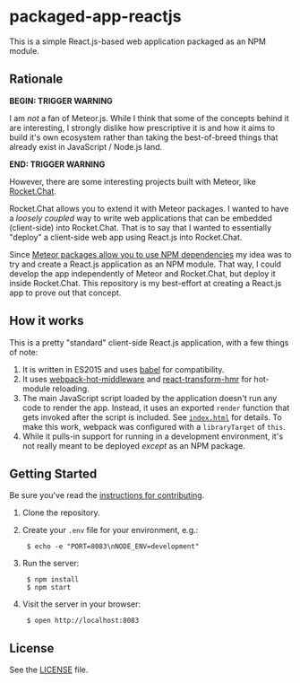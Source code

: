 # packaged-app-reactjs

This is a simple React.js-based web application packaged as an NPM module.

## Rationale

**BEGIN: TRIGGER WARNING**

I am _not_ a fan of Meteor.js. While I think that some of the concepts behind it are interesting, I strongly dislike how prescriptive it is and how it aims to build it's own ecosystem rather than taking the best-of-breed things that already exist in JavaScript / Node.js land.

**END: TRIGGER WARNING**

However, there are some interesting projects built with Meteor, like [Rocket.Chat](https://rocket.chat/).

Rocket.Chat allows you to extend it with Meteor packages. I wanted to have a _loosely coupled_ way to write web applications that can be embedded (client-side) into Rocket.Chat. That is to say that I wanted to essentially "deploy" a client-side web app using React.js into Rocket.Chat.

Since [Meteor packages allow you to use NPM dependencies](https://themeteorchef.com/snippets/using-npm-packages/) my idea was to try and create a React.js application as an NPM module. That way, I could develop the app independently of Meteor and Rocket.Chat, but deploy it inside Rocket.Chat. This repository is my best-effort at creating a React.js app to prove out that concept.
## How it works

This is a pretty "standard" client-side React.js application, with a few things of note:

1. It is written in ES2015 and uses [babel](https://babeljs.io) for compatibility.
2. It uses [webpack-hot-middleware](https://github.com/glenjamin/webpack-hot-middleware) and [react-transform-hmr](https://github.com/gaearon/react-transform-hmr) for hot-module reloading.
3. The main JavaScript script loaded by the application doesn't run any code to render the app. Instead, it uses an exported `render` function that gets invoked after the script is included. See [`index.html`](index.html) for details. To make this work, webpack was configured with a `libraryTarget` of `this`.
4. While it pulls-in support for running in a development environment, it's not really meant to be deployed _except_ as an NPM package.

## Getting Started

Be sure you've read the [instructions for contributing](./CONTRIBUTING.md).

1. Clone the repository.
2. Create your `.env` file for your environment, e.g.:

        $ echo -e "PORT=8083\nNODE_ENV=development"

3. Run the server:

        $ npm install
        $ npm start


4. Visit the server in your browser:

        $ open http://localhost:8083


## License

See the [LICENSE](./LICENSE) file.
